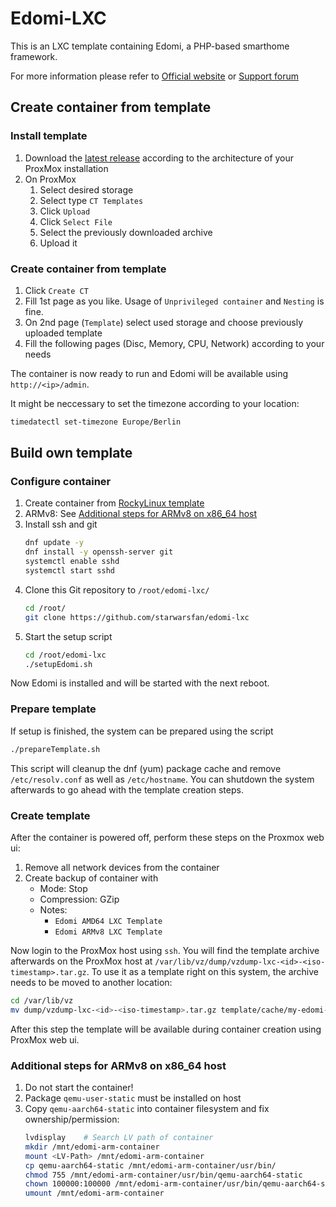 # Edomi-LXC

This is an LXC template containing Edomi, a PHP-based smarthome framework.

For more information please refer to [Official website](http://www.edomi.de/) or [Support forum](https://knx-user-forum.de/forum/projektforen/edomi)

## Create container from template

### Install template

1. Download the [latest release](https://github.com/starwarsfan/edomi-lxc/releases/latest) according to the architecture of your ProxMox installation
1. On ProxMox
   1. Select desired storage
   1. Select type `CT Templates`
   1. Click `Upload`
   1. Click `Select File`
   1. Select the previously downloaded archive
   1. Upload it

### Create container from template

1. Click `Create CT`
2. Fill 1st page as you like. Usage of `Unprivileged container` and `Nesting` is fine.
3. On 2nd page (`Template`) select used storage and choose previously uploaded template
4. Fill the following pages (Disc, Memory, CPU, Network) according to your needs

The container is now ready to run and Edomi will be available using `http://<ip>/admin`.

It might be neccessary to set the timezone according to your location:

```bash
timedatectl set-timezone Europe/Berlin
```

## Build own template

### Configure container

1. Create container from [RockyLinux template](https://uk.lxd.images.canonical.com/images/rockylinux/)
2. ARMv8: See [Additional steps for ARMv8 on x86_64 host](#additional-steps-for-armv8-on-x86_64-host)
3. Install ssh and git
   ```bash
   dnf update -y
   dnf install -y openssh-server git
   systemctl enable sshd
   systemctl start sshd
   ```
4. Clone this Git repository to `/root/edomi-lxc/`
   ```bash
   cd /root/
   git clone https://github.com/starwarsfan/edomi-lxc
   ```
5. Start the setup script
   ```bash
   cd /root/edomi-lxc
   ./setupEdomi.sh
   ```
Now Edomi is installed and will be started with the next reboot.

### Prepare template
If setup is finished, the system can be prepared using the script
```bash
./prepareTemplate.sh
```

This script will cleanup the dnf (yum) package cache and remove `/etc/resolv.conf`
as well as `/etc/hostname`. You can shutdown the system afterwards to go
ahead with the template creation steps.

### Create template
After the container is powered off, perform these steps on the Proxmox
web ui:
1. Remove all network devices from the container
2. Create backup of container with
   * Mode: Stop
   * Compression: GZip
   * Notes:
     * `Edomi AMD64 LXC Template`
     * `Edomi ARMv8 LXC Template`

Now login to the ProxMox host using `ssh`. You will find the template archive
afterwards on the ProxMox host at `/var/lib/vz/dump/vzdump-lxc-<id>-<iso-timestamp>.tar.gz`.
To use it as a template right on this system, the archive needs to be moved
to another location:
```bash
cd /var/lib/vz
mv dump/vzdump-lxc-<id>-<iso-timestamp>.tar.gz template/cache/my-edomi-template.tar.gz
```
After this step the template will be available during container creation
using ProxMox web ui.

### Additional steps for ARMv8 on x86_64 host
1. Do not start the container!
2. Package `qemu-user-static` must be installed on host
3. Copy `qemu-aarch64-static` into container filesystem and fix ownership/permission:
   ```bash
   lvdisplay    # Search LV path of container
   mkdir /mnt/edomi-arm-container
   mount <LV-Path> /mnt/edomi-arm-container
   cp qemu-aarch64-static /mnt/edomi-arm-container/usr/bin/
   chmod 755 /mnt/edomi-arm-container/usr/bin/qemu-aarch64-static
   chown 100000:100000 /mnt/edomi-arm-container/usr/bin/qemu-aarch64-static
   umount /mnt/edomi-arm-container
   ```
